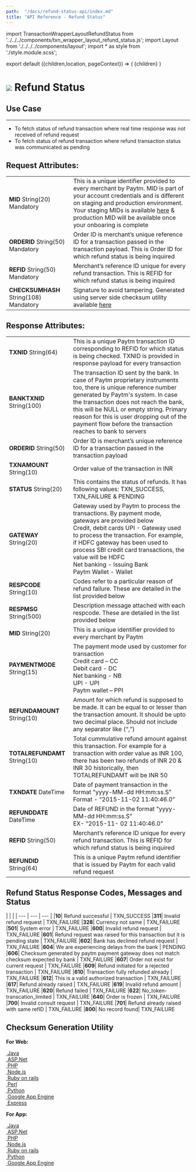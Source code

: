 ```yaml
---
path:  "/docs/refund-status-api/index.md"
title: "API Reference - Refund Status"
---
```



import TransactionWrapperLayoutRefundStatus from '../../../components/txn_wrapper_layout_refund_status.js';
import Layout from './../../../components/layout';
import * as style from './style.module.scss';

export default ({children,location, pageContext}) => (
        <Layout pageContext={pageContext}>
            <TransactionWrapperLayoutRefundStatus checked={false}>
                {children}
            </TransactionWrapperLayoutRefundStatus>
        </Layout>
)

<div>
    <h1 className={`${style.statusHeading}`}>
        <span><img src='/assets/tag-post.svg'/></span> Refund Status</h1>
</div>



## Use Case
---
* To fetch status of refund transaction where real time response was not received of refund request
* To fetch status of refund transaction where refund transaction status was communicated as pending 

## Request Attributes:

| | |
| --- | --- |
| **MID** String(20) Mandatory| This is a unique identifier provided to every merchant by Paytm. MID is part of your account credentials and is different on staging and production environment. Your staging MIDs is available <a href="https://dashboard.paytm.com/next/apikeys?src=dev" target="_blank">here</a> & production MID will be available once your onboaring is complete
| **ORDERID** String(50) Mandatory| Order ID is merchant’s unique reference ID for a transaction passed in the transaction payload. This is Order ID for which refund status is being inquired
| **REFID** String(50) Mandatory| Merchant’s reference ID unique for every refund transaction. This is REFID for which refund status is being inquired
| **CHECKSUMHASH** String(108) Mandatory| Signature to avoid tampering. Generated using server side checksum utility available  <a href="#code">here</a>

<div className={`${style.space10}`}></div>

## Response Attributes:

| | |
| --- | --- |
| **TXNID** String(64) | This is a unique Paytm transaction ID corresponding to REFID for which status is being checked. TXNID is provided in response payload for every transaction
| **BANKTXNID** String(100) | The transaction ID sent by the bank. In case of Paytm proprietary instruments too, there is unique reference number generated by Paytm's system. In case the transaction does not reach the bank, this will be NULL or empty string. Primary reason for this is user dropping out of the payment flow before the transaction reaches to bank to servers 
| **ORDERID** String(50) | Order ID is merchant’s unique reference ID for a transaction passed in the transaction payload
| **TXNAMOUNT** String(10) | Order value of the transaction in INR
| **STATUS** String(20) | This contains the status of refunds. It has following values: TXN_SUCCESS, TXN_FAILURE & PENDING
| **GATEWAY** String(20) | Gateway used by Paytm to process the transactions. By payment mode, gateways are provided below  <br/>Credit, debit cards  UPI - Gateway used to process the transaction. For example, if HDFC gateway has been used to process SBI credit card transactions, the value will be HDFC<br/>Net banking - Issuing Bank <br/>Paytm Wallet - Wallet
| **RESPCODE** String(10) | Codes refer to a particular reason of refund failure. These are detailed in the list provided below
| **RESPMSG** String(500) | Description message attached with each respcode. These are detailed in the list provided below
| **MID** String(20) | This is a unique identifier provided to every merchant by Paytm
| **PAYMENTMODE** String(15) | The payment mode used by customer for transaction <br/>Credit card  – CC <br/>Debit card  - DC <br/>Net banking  - NB<br/>UPI - UPI <br/>Paytm wallet – PPI 
| **REFUNDAMOUNT** String(10) | Amount for which refund is supposed to be made. It can be equal to or lesser than the transaction amount. It should be upto two decimal place. Should not include any separator like (“,”)
| **TOTALREFUNDAMT** String(10) | Total cummulative refund amount against this transaction. For example for a transaction with order value as INR 100, there has been two refunds of INR 20  & INR 30 historically, then TOTALREFUNDAMT will be INR 50
| **TXNDATE** DateTime | Date of payment transaction in the format "yyyy-MM-dd HH:mm:ss.S" <br/>Format - “2015-11-02 11:40:46.0”
| **REFUNDDATE** DateTime | Date of REFUND in the format  "yyyy-MM-dd HH:mm:ss.S"<br/>EX- “2015-11- 02 11:40:46.0”
| **REFID** String(50) | Merchant’s reference ID unique for every refund transaction. This is REFID for which refund status is being inquired
| **REFUNDID** String(64) | This is a unique Paytm refund identifier that is issued by Paytm for each valid refund request


<div className={`${style.space10}`}></div>

## Refund Status Response Codes, Messages and Status

| | |
| --- | --- | --- |
|**10**| Refund successful | TXN_SUCCESS
|**311**| Invalid refund request | TXN_FAILURE
|**328**| Currency not same | TXN_FAILURE
|**501**| System error | TXN_FAILURE
|**600**| Invalid refund request | TXN_FAILURE
|**601**| Refund request was raised for this transaction but it is pending state | TXN_FAILURE
|**602**| Bank has declined refund request | TXN_FAILURE
|**604**| We are experiencing delays from the bank | PENDING
|**606**| Checksum generated by paytm payment gateway does not match checksum expected by bank | TXN_FAILURE
|**607**| Order not exist for current request | TXN_FAILURE
|**609**| Refund initiated for a rejected transaction | TXN_FAILURE
|**610**| Transaction fully refunded already | TXN_FAILURE
|**612**| This is a valid authorized transaction | TXN_FAILURE
|**617**| Refund already raised | TXN_FAILURE
|**619**| Invalid refund amount | TXN_FAILURE
|**620**| Refund failed | TXN_FAILURE
|**622**| No_token-transcation_limited | TXN_FAILURE
|**640**| Order is frozen | TXN_FAILURE
|**700**| Invalid consult request | TXN_FAILURE
|**701**| Refund already raised with same refID | TXN_FAILURE
|**800**| No record found| TXN_FAILURE

## Checksum Generation Utility

**For Web:**

<div className={`${style.ecomPlatform} grid  justify-start`} id="code">
            <div className={`${style.ecomCard}`}>
                <a href='https://github.com/Paytm-Payments/Paytm_Web_Sample_Kit_Java' target="_blank" className={`${style.cardLink} grid justify-between align-center`}>
                    <span className={`grid vertical justify-between align-center`}>
                        <img src='/assets/java.png' alt=''/>
                        <label>Java</label>
                    </span>
                </a>
            </div>
            <div className={`${style.ecomCard}`}>
                <a href='https://github.com/Paytm-Payments/Paytm_Web_Sample_Kit_dotNet' target="_blank" className={`${style.cardLink} grid justify-between align-center`}>
                    <span className={`grid vertical justify-between align-center`}>
                        <img src='/assets/logo-dotnet.png' alt=''/>
                        <label>ASP.Net</label>
                    </span>
                </a>
            </div>
            <div className={`${style.ecomCard}`}>
                <a href='https://github.com/Paytm-Payments/Paytm_Web_Sample_Kit_PHP' target="_blank" className={`${style.cardLink} grid justify-between align-center`}>
                    <span className={`grid vertical justify-between align-center`}>
                        <img src='/assets/logo-php.png' alt=''/>
                        <label>PHP</label>
                    </span>
                </a>
            </div>
            <div className={`${style.ecomCard}`}>
                <a href='https://github.com/Paytm-Payments/Paytm_Web_Sample_Kit_NodeJs' target="_blank" className={`${style.cardLink} grid justify-between align-center`}>
                    <span className={`grid vertical justify-between align-center`}>
                        <img src='/assets/logo-nodejs.png' alt=''/>
                        <label>Node.js</label>
                    </span>
                </a>
            </div>
            <div className={`${style.ecomCard}`}>
                <a href='https://github.com/Paytm-Payments/Paytm_Web_Sample_Kit_Ruby' target="_blank" className={`${style.cardLink} grid justify-between align-center`}>
                    <span className={`grid vertical justify-between align-center`}>
                        <img src='/assets/logo-ruby-on-rails.png' alt=''/>
                        <label>Ruby on rails</label>
                    </span>
                </a>
            </div>
            <div className={`${style.ecomCard}`}>
                <a href='https://github.com/Paytm-Payments/Paytm_Web_Sample_Kit_Perl' target="_blank" className={`${style.cardLink} grid justify-between align-center`}>
                    <span className={`grid vertical justify-between align-center`}>
                        <img src='/assets/logo-perl.png' alt=''/>
                        <label>Perl</label>
                    </span>
                </a>
            </div>
            <div className={`${style.ecomCard}`}>
                <a href='https://github.com/Paytm-Payments/Paytm_Web_Sample_Kit_Python' target="_blank" className={`${style.cardLink} grid justify-between align-center`}>
                    <span className={`grid vertical justify-between align-center`}>
                        <img src='/assets/logo-python.png' alt=''/>
                        <label>Python</label>
                    </span>
                </a>
            </div>
            <div className={`${style.ecomCard}`}>
                <a href='https://github.com/Paytm-Payments/Paytm_Google_App_Engine_Kit' target="_blank" className={`${style.cardLink} grid justify-between align-center`}>
                    <span className={`grid vertical justify-between align-center`}>
                        <img src='/assets/logo-google-app-engine.png' alt=''/>
                        <label>Google App Engine</label>
                    </span>
                </a>
            </div>
            <div className={`${style.ecomCard}`}>
                <a href='https://github.com/Paytm-Payments/Paytm_Web_Sample_Kit_NodeJs_Express_Project  ' target="_blank" className={`${style.cardLink} grid justify-between align-center`}>
                    <span className={`grid vertical justify-between align-center`}>
                        <img src='/assets/logo-express.png' alt=''/>
                        <label>Express</label>
                    </span>
                </a>
            </div>
</div>


**For App:**

<div className={`${style.ecomPlatform} grid justify-start`}>
            <div className={`${style.ecomCard}`}>
                <a href='https://github.com/Paytm-Payments/Paytm_App_Checksum_Kit_JAVA' target="_blank" className={`${style.cardLink} grid justify-between align-center`}>
                    <span className={`grid vertical justify-between align-center`}>
                        <img src='/assets/java.png' alt=''/>
                        <label>Java</label>
                    </span>
                </a>
            </div>
            <div className={`${style.ecomCard}`}>
                <a href='https://github.com/Paytm-Payments/Paytm_App_Checksum_Kit_DotNet' target="_blank" className={`${style.cardLink} grid justify-between align-center`}>
                    <span className={`grid vertical justify-between align-center`}>
                        <img src='/assets/logo-dotnet.png' alt=''/>
                        <label>ASP.Net</label>
                    </span>
                </a>
            </div>
            <div className={`${style.ecomCard}`}>
                <a href='https://github.com/Paytm-Payments/Paytm_App_Checksum_Kit_PHP' target="_blank" className={`${style.cardLink} grid justify-between align-center`}>
                    <span className={`grid vertical justify-between align-center`}>
                        <img src='/assets/logo-php.png' alt=''/>
                        <label>PHP</label>
                    </span>
                </a>
            </div>
            <div className={`${style.ecomCard}`}>
                <a href='https://github.com/Paytm-Payments/Paytm_App_Checksum_Kit_NodeJs' target="_blank" className={`${style.cardLink} grid justify-between align-center`}>
                    <span className={`grid vertical justify-between align-center`}>
                        <img src='/assets/logo-nodejs.png' alt=''/>
                        <label>Node.js</label>
                    </span>
                </a>
            </div>
            <div className={`${style.ecomCard}`}>
                <a href='https://github.com/Paytm-Payments/Paytm_App_Checksum_Kit_Ruby' target="_blank" className={`${style.cardLink} grid justify-between align-center`}>
                    <span className={`grid vertical justify-between align-center`}>
                        <img src='/assets/logo-ruby-on-rails.png' alt=''/>
                        <label>Ruby on rails</label>
                    </span>
                </a>
            </div>
            <div className={`${style.ecomCard}`}>
                <a href='https://github.com/Paytm-Payments/Paytm_App_Checksum_Kit_Python' target="_blank" className={`${style.cardLink} grid justify-between align-center`}>
                    <span className={`grid vertical justify-between align-center`}>
                        <img src='/assets/logo-python.png' alt=''/>
                        <label>Python</label>
                    </span>
                </a>
            </div>
            <div className={`${style.ecomCard}`}>
                <a href='https://github.com/Paytm-Payments/Paytm_Google_App_Engine_Kit' target="_blank" className={`${style.cardLink} grid justify-between align-center`}>
                    <span className={`grid vertical justify-between align-center`}>
                        <img src='/assets/logo-google-app-engine.png' alt=''/>
                        <label>Google App Engine</label>
                    </span>
                </a>
            </div>
</div>

